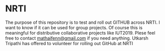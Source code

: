 # NRTI
The purpose of this repository is to test and roll out GITHUB across NRTI. I want to know if it can be used for group projects. Of course this is meaningful for distributive collaborative projects like IUT2019. Plese feel free to contact mathaifenn@gmail.com if you need anything. Utkarsh Tripathi has offered to volunteer for rolling out GitHub at NRTI

